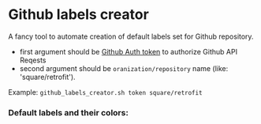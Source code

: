 # Github labels creator
A fancy tool to automate creation of default labels set for Github repository.

- first argument should be [Github Auth token](https://help.github.com/articles/creating-a-personal-access-token-for-the-command-line/) to authorize Github API Reqests
- second argument should be `oranization/repository` name (like: 'square/retrofit').

Example: `github_labels_creator.sh token square/retrofit`

### Default labels and their colors:
